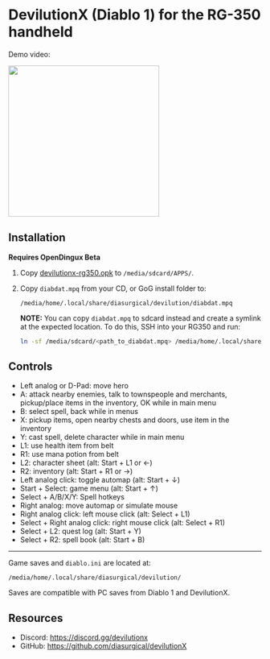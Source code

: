 # DevilutionX (Diablo 1) for the RG-350 handheld

Demo video:

<a href="https://youtu.be/ItA3TMiqXu8"><img src="https://user-images.githubusercontent.com/216339/66907570-73cda000-f001-11e9-9341-539fda20eff4.jpg" height="300"></a>

## Installation

**Requires OpenDingux Beta**

1. Copy [devilutionx-rg350.opk](https://github.com/diasurgical/devilutionX/releases/latest/download/devilutionx-rg350.opk) to `/media/sdcard/APPS/`.

2. Copy `diabdat.mpq` from your CD, or GoG install folder to:

   ~~~
   /media/home/.local/share/diasurgical/devilution/diabdat.mpq
   ~~~

   **NOTE:** You can copy `diabdat.mpq` to sdcard instead and create a symlink at the expected location. To do this, SSH into your RG350 and run:

   ~~~bash
   ln -sf /media/sdcard/<path_to_diabdat.mpq> /media/home/.local/share/diasurgical/devilution/diabdat.mpq
   ~~~

## Controls

- Left analog or D-Pad: move hero
- A: attack nearby enemies, talk to townspeople and merchants, pickup/place items in the inventory, OK while in main menu
- B: select spell, back while in menus
- X: pickup items, open nearby chests and doors, use item in the inventory
- Y: cast spell, delete character while in main menu
- L1: use health item from belt
- R1: use mana potion from belt
- L2: character sheet (alt: Start + L1 or ←)
- R2: inventory (alt: Start + R1 or →)
- Left analog click: toggle automap (alt: Start + ↓)
- Start + Select: game menu (alt: Start + ↑)
- Select + A/B/X/Y: Spell hotkeys
- Right analog: move automap or simulate mouse
- Right analog click: left mouse click (alt: Select + L1)
- Select + Right analog click: right mouse click (alt: Select + R1)
- Select + L2: quest log (alt: Start + Y)
- Select + R2: spell book (alt: Start + B)

---

Game saves and `diablo.ini` are located at:

~~~
/media/home/.local/share/diasurgical/devilution/
~~~

Saves are compatible with PC saves from Diablo 1 and DevilutionX.

## Resources

* Discord: https://discord.gg/devilutionx
* GitHub: https://github.com/diasurgical/devilutionX
